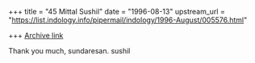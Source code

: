 +++
title = "45 Mittal Sushil"
date = "1996-08-13"
upstream_url = "https://list.indology.info/pipermail/indology/1996-August/005576.html"

+++
[Archive link](https://list.indology.info/pipermail/indology/1996-August/005576.html)




Thank you much, sundaresan. sushil





